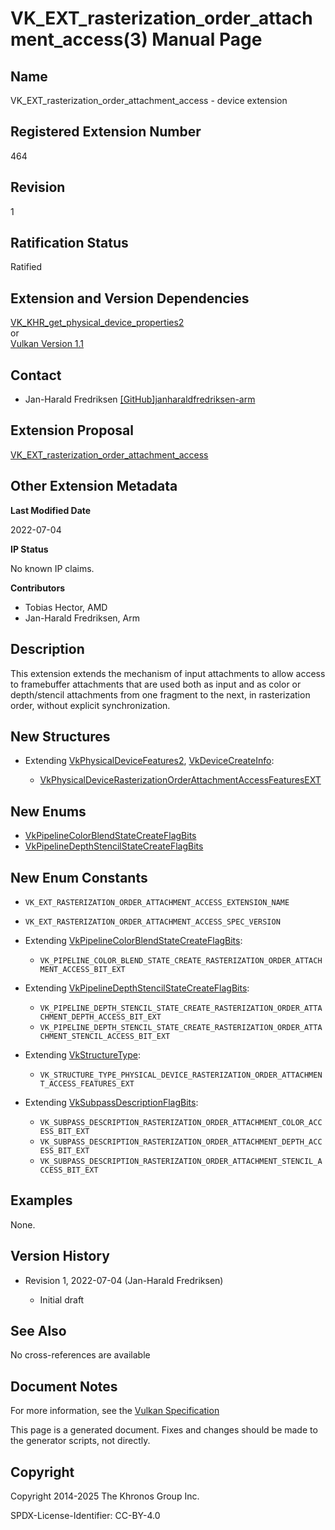 # VK\_EXT\_rasterization\_order\_attachment\_access(3) Manual Page

## Name

VK\_EXT\_rasterization\_order\_attachment\_access - device extension



## [](#_registered_extension_number)Registered Extension Number

464

## [](#_revision)Revision

1

## [](#_ratification_status)Ratification Status

Ratified

## [](#_extension_and_version_dependencies)Extension and Version Dependencies

[VK\_KHR\_get\_physical\_device\_properties2](https://registry.khronos.org/vulkan/specs/latest/man/html/VK_KHR_get_physical_device_properties2.html)  
or  
[Vulkan Version 1.1](#versions-1.1)

## [](#_contact)Contact

- Jan-Harald Fredriksen [\[GitHub\]janharaldfredriksen-arm](https://github.com/KhronosGroup/Vulkan-Docs/issues/new?body=%5BVK_EXT_rasterization_order_attachment_access%5D%20%40janharaldfredriksen-arm%0A%2AHere%20describe%20the%20issue%20or%20question%20you%20have%20about%20the%20VK_EXT_rasterization_order_attachment_access%20extension%2A)

## [](#_extension_proposal)Extension Proposal

[VK\_EXT\_rasterization\_order\_attachment\_access](https://github.com/KhronosGroup/Vulkan-Docs/tree/main/proposals/VK_EXT_rasterization_order_attachment_access.adoc)

## [](#_other_extension_metadata)Other Extension Metadata

**Last Modified Date**

2022-07-04

**IP Status**

No known IP claims.

**Contributors**

- Tobias Hector, AMD
- Jan-Harald Fredriksen, Arm

## [](#_description)Description

This extension extends the mechanism of input attachments to allow access to framebuffer attachments that are used both as input and as color or depth/stencil attachments from one fragment to the next, in rasterization order, without explicit synchronization.

## [](#_new_structures)New Structures

- Extending [VkPhysicalDeviceFeatures2](https://registry.khronos.org/vulkan/specs/latest/man/html/VkPhysicalDeviceFeatures2.html), [VkDeviceCreateInfo](https://registry.khronos.org/vulkan/specs/latest/man/html/VkDeviceCreateInfo.html):
  
  - [VkPhysicalDeviceRasterizationOrderAttachmentAccessFeaturesEXT](https://registry.khronos.org/vulkan/specs/latest/man/html/VkPhysicalDeviceRasterizationOrderAttachmentAccessFeaturesEXT.html)

## [](#_new_enums)New Enums

- [VkPipelineColorBlendStateCreateFlagBits](https://registry.khronos.org/vulkan/specs/latest/man/html/VkPipelineColorBlendStateCreateFlagBits.html)
- [VkPipelineDepthStencilStateCreateFlagBits](https://registry.khronos.org/vulkan/specs/latest/man/html/VkPipelineDepthStencilStateCreateFlagBits.html)

## [](#_new_enum_constants)New Enum Constants

- `VK_EXT_RASTERIZATION_ORDER_ATTACHMENT_ACCESS_EXTENSION_NAME`
- `VK_EXT_RASTERIZATION_ORDER_ATTACHMENT_ACCESS_SPEC_VERSION`
- Extending [VkPipelineColorBlendStateCreateFlagBits](https://registry.khronos.org/vulkan/specs/latest/man/html/VkPipelineColorBlendStateCreateFlagBits.html):
  
  - `VK_PIPELINE_COLOR_BLEND_STATE_CREATE_RASTERIZATION_ORDER_ATTACHMENT_ACCESS_BIT_EXT`
- Extending [VkPipelineDepthStencilStateCreateFlagBits](https://registry.khronos.org/vulkan/specs/latest/man/html/VkPipelineDepthStencilStateCreateFlagBits.html):
  
  - `VK_PIPELINE_DEPTH_STENCIL_STATE_CREATE_RASTERIZATION_ORDER_ATTACHMENT_DEPTH_ACCESS_BIT_EXT`
  - `VK_PIPELINE_DEPTH_STENCIL_STATE_CREATE_RASTERIZATION_ORDER_ATTACHMENT_STENCIL_ACCESS_BIT_EXT`
- Extending [VkStructureType](https://registry.khronos.org/vulkan/specs/latest/man/html/VkStructureType.html):
  
  - `VK_STRUCTURE_TYPE_PHYSICAL_DEVICE_RASTERIZATION_ORDER_ATTACHMENT_ACCESS_FEATURES_EXT`
- Extending [VkSubpassDescriptionFlagBits](https://registry.khronos.org/vulkan/specs/latest/man/html/VkSubpassDescriptionFlagBits.html):
  
  - `VK_SUBPASS_DESCRIPTION_RASTERIZATION_ORDER_ATTACHMENT_COLOR_ACCESS_BIT_EXT`
  - `VK_SUBPASS_DESCRIPTION_RASTERIZATION_ORDER_ATTACHMENT_DEPTH_ACCESS_BIT_EXT`
  - `VK_SUBPASS_DESCRIPTION_RASTERIZATION_ORDER_ATTACHMENT_STENCIL_ACCESS_BIT_EXT`

## [](#_examples)Examples

None.

## [](#_version_history)Version History

- Revision 1, 2022-07-04 (Jan-Harald Fredriksen)
  
  - Initial draft

## [](#_see_also)See Also

No cross-references are available

## [](#_document_notes)Document Notes

For more information, see the [Vulkan Specification](https://registry.khronos.org/vulkan/specs/latest/html/vkspec.html#VK_EXT_rasterization_order_attachment_access)

This page is a generated document. Fixes and changes should be made to the generator scripts, not directly.

## [](#_copyright)Copyright

Copyright 2014-2025 The Khronos Group Inc.

SPDX-License-Identifier: CC-BY-4.0